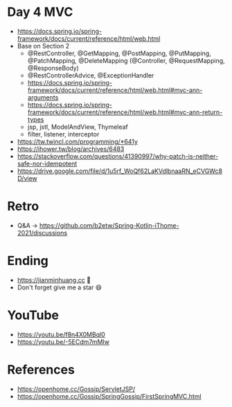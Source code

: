 # Day 4 MVC
* https://docs.spring.io/spring-framework/docs/current/reference/html/web.html
* Base on Section 2
  * @RestController, @GetMapping, @PostMapping, @PutMapping, @PatchMapping, @DeleteMapping (@Controller, @RequestMapping, @ResponseBody)
  * @RestControllerAdvice, @ExceptionHandler
  * https://docs.spring.io/spring-framework/docs/current/reference/html/web.html#mvc-ann-arguments
  * https://docs.spring.io/spring-framework/docs/current/reference/html/web.html#mvc-ann-return-types
  * jsp, jstl, ModelAndView, Thymeleaf
  * filter, listener, interceptor
* https://tw.twincl.com/programming/*641y
* https://ihower.tw/blog/archives/6483
* https://stackoverflow.com/questions/41390997/why-patch-is-neither-safe-nor-idempotent
* https://drive.google.com/file/d/1u5rf_WoQf62LaKVdlbnaaRN_eCVGWc8D/view

# Retro
* Q&A -> https://github.com/b2etw/Spring-Kotlin-iThome-2021/discussions

# Ending
* https://jianminhuang.cc 🌈
* Don't forget give me a star 😄

# YouTube
* https://youtu.be/f8n4X0MBql0
* https://youtu.be/-5ECdm7mMIw

# References
* https://openhome.cc/Gossip/ServletJSP/
* https://openhome.cc/Gossip/SpringGossip/FirstSpringMVC.html
